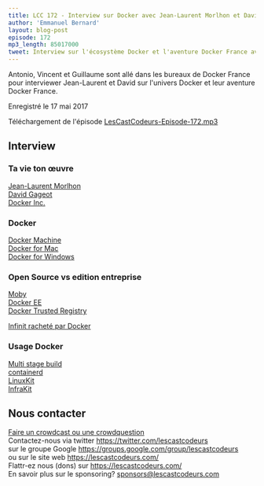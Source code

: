 ```yaml
---
title: LCC 172 - Interview sur Docker avec Jean-Laurent Morlhon et David Gageot
author: 'Emmanuel Bernard'
layout: blog-post
episode: 172
mp3_length: 85017000
tweet: Interview sur l'écosystème Docker et l'aventure Docker France avec @dgageot et @morlhon
---
```

Antonio, Vincent et Guillaume sont allé dans les bureaux de Docker France pour interviewer Jean-Laurent et David sur l'univers Docker et leur aventure Docker France.

Enregistré le 17 mai 2017

Téléchargement de l'épisode [LesCastCodeurs-Episode-172.mp3](http://traffic.libsyn.com/lescastcodeurs/LesCastCodeurs-Episode-172.mp3)

## Interview

### Ta vie ton œuvre

[Jean-Laurent Morlhon](https://twitter.com/morlhon)  
[David Gageot](https://twitter.com/dgageot)  
[Docker Inc.](http://docker.com)  

### Docker

[Docker Machine](https://docs.docker.com/machine/)  
[Docker for Mac](https://www.docker.com/docker-mac)  
[Docker for Windows](https://www.docker.com/docker-windows)  

### Open Source vs edition entreprise

[Moby](https://mobyproject.org)  
[Docker EE](https://www.docker.com/enterprise-edition)  
[Docker Trusted Registry](https://docs.docker.com/datacenter/dtr/2.0/)  

[Infinit racheté par Docker](https://blog.docker.com/2017/01/docker-storage-infinit-faq/)  

### Usage Docker

[Multi stage build](https://docs.docker.com/engine/userguide/eng-image/multistage-build/)  
[containerd](https://containerd.io)  
[LinuxKit](https://blog.docker.com/2017/04/introducing-linuxkit-container-os-toolkit/)  
[InfraKit](https://blog.docker.com/2017/01/infrakit-hood-high-availability/)  

## Nous contacter

[Faire un crowdcast ou une crowdquestion](https://lescastcodeurs.com/crowdcasting/)  
Contactez-nous via twitter <https://twitter.com/lescastcodeurs>  
sur le groupe Google <https://groups.google.com/group/lescastcodeurs>  
ou sur le site web <https://lescastcodeurs.com/>  
Flattr-ez nous (dons) sur <https://lescastcodeurs.com/>  
En savoir plus sur le sponsoring? sponsors@lescastcodeurs.com
